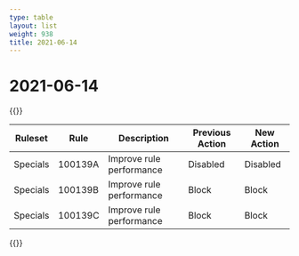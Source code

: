 ```yaml
---
type: table
layout: list
weight: 938
title: 2021-06-14
---
```


# 2021-06-14

{{<table-wrap>}}<table style="width: 100%">

<thead>
  <tr>
    <th>Ruleset</th>
    <th>Rule</th>
    <th>Description</th>
    <th>Previous Action</th>
    <th>New Action</th>
  </tr>
</thead>
<tbody>
  <tr>
    <td>Specials</td>
    <td>100139A</td>
    <td>Improve rule performance</td>
    <td>Disabled</td>
    <td>Disabled</td>
  </tr>
  <tr>
    <td>Specials</td>
    <td>100139B</td>
    <td>Improve rule performance</td>
    <td>Block</td>
    <td>Block</td>
  </tr>
  <tr>
    <td>Specials</td>
    <td>100139C</td>
    <td>Improve rule performance</td>
    <td>Block</td>
    <td>Block</td>
  </tr>
</tbody>

</table>{{</table-wrap>}}
